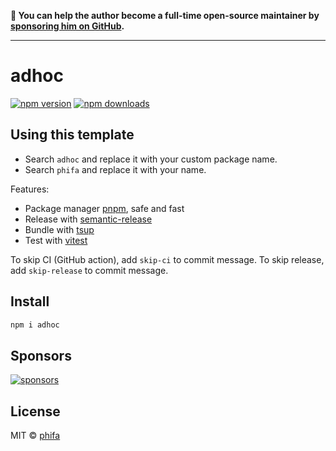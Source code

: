 **💛 You can help the author become a full-time open-source maintainer by [sponsoring him on GitHub](https://github.com/sponsors/phifa).**

---

# adhoc

[![npm version](https://badgen.net/npm/v/adhoc)](https://npm.im/adhoc) [![npm downloads](https://badgen.net/npm/dm/adhoc)](https://npm.im/adhoc)

## Using this template

- Search `adhoc` and replace it with your custom package name.
- Search `phifa` and replace it with your name.

Features:

- Package manager [pnpm](https://pnpm.js.org/), safe and fast
- Release with [semantic-release](https://npm.im/semantic-release)
- Bundle with [tsup](https://github.com/phifa/tsup)
- Test with [vitest](https://vitest.dev)

To skip CI (GitHub action), add `skip-ci` to commit message. To skip release, add `skip-release` to commit message.

## Install

```bash
npm i adhoc
```

## Sponsors

[![sponsors](https://sponsors-images.phifa.dev/sponsors.svg)](https://github.com/sponsors/phifa)

## License

MIT &copy; [phifa](https://github.com/sponsors/phifa)
